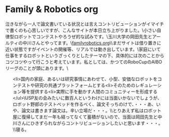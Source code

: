 # Family & Robotics org
泣きながら一人で論文書いている状況とは言えコントリビューションがイマイチで書くのも心苦しいですが、こんなサイトが本日立ち上がりました。\\小さい自律型ロボットでコンテストやろうぜ的な試みです。\\玉川大学の岡田先生とアールティの中川さんとやってます。\\<a href="http://familyrobotics.org">familyrobotics.org</a>\\\まだサイトは借り置きに近い状態ですがイベントの開催等、リアルでは動き出しています。\\家庭にいて仕事をするロボットというざっくりとしたテーマの下、具体的には次のことからコツコツやって行こうと考えています。私としては、かつてのRoboCupのAIBOリーグのことが頭にあります。\\<ul>\<li>国内の家庭、あるいは研究事情にあわせて、小型、安価なロボットをコンテストや研究の共通プラットフォームとする</li>\<li>そのためのレギュレーション等を提供する</li>\<li>実際に手を動かす人間のコミュニティーを形成する</li>\</ul>\\USP友の会みたいに数百人というわけには当面いかないでしょうが、ロボット野郎のテストベッドを作るべく、論文そっちのけで、・・・あ、いや、論文は書きます論文は。辛い立場だ・・・。\\\とりあえず私はロボット屋に復帰してまだ一年も経ってなくて蓄積がないので、当面は岡田先生と中川さんにひきずられながらコントリビューションしたいと思います・・・。\\\寝る。
